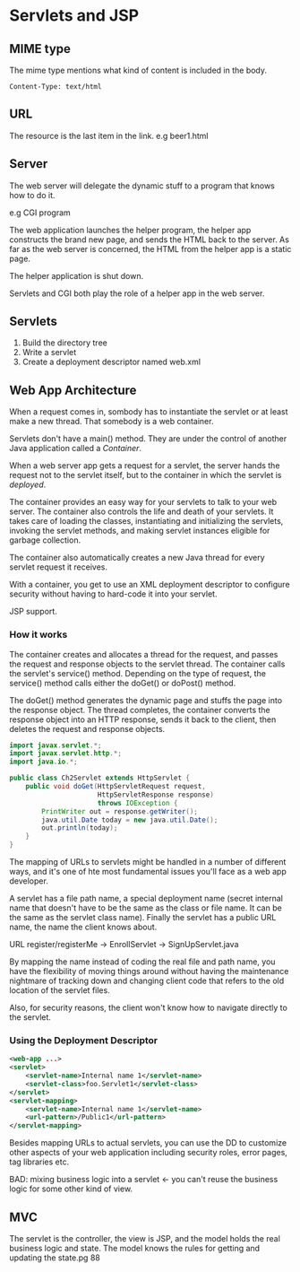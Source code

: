 # Servlets and JSP

## MIME type
The mime type mentions what kind of content is included in the body.

```
Content-Type: text/html
```
## URL
<protocol><server><port><path><resource><query string>

The resource is the last item in the link. e.g beer1.html

## Server
The web server will delegate the dynamic stuff to a program that knows how to do
it.

e.g CGI program

The web application launches the helper program, the helper app constructs the
brand new page, and sends the HTML back to the server. As far as the web server
is concerned, the HTML from the helper app is a static page.

The helper application is shut down.

Servlets and CGI both play the role of a helper app in the web server.

## Servlets
1. Build the directory tree
2. Write a servlet
3. Create a deployment descriptor named web.xml

## Web App Architecture
When a request comes in, sombody has to instantiate the servlet or at least make
a new thread. That somebody is a web container.

Servlets don't have a main() method. They are under the control of another Java
application called a _Container_.

When a web server app gets a request for a servlet, the server hands the request
not to the servlet itself, but to the container in which the servlet is
_deployed_.

The container provides an easy way for your servlets to talk to your web server.
The container also controls the life and death of your servlets. It takes care
of loading the classes, instantiating and initializing the servlets, invoking
the servlet methods, and making servlet instances eligible for garbage
collection.

The container also automatically creates a new Java thread for every servlet
request it receives.

With a container, you get to use an XML deployment descriptor to configure
security without having to hard-code it into your servlet.

JSP support.

### How it works
The container creates and allocates a thread for the request, and passes the
request and response objects to the servlet thread. The container calls the
servlet's service() method. Depending on the type of request, the service()
method calls either the doGet() or doPost() method.

The doGet() method generates the dynamic page and stuffs the page into the
response object. The thread completes, the container converts the response
object into an HTTP response, sends it back to the client, then deletes the
request and response objects.

```java
import javax.servlet.*;
import javax.servlet.http.*;
import java.io.*;

public class Ch2Servlet extends HttpServlet {
    public void doGet(HttpServletRequest request,
                      HttpServletResponse response)
                      throws IOException {
        PrintWriter out = response.getWriter();
        java.util.Date today = new java.util.Date();
        out.println(today);
    }
}
```

The mapping of URLs to servlets might be handled in a number of different ways,
and it's one of hte most fundamental issues you'll face as a web app developer.

A servlet has a file path name, a special deployment name (secret internal name
that doesn't have to be the same as the class or file name. It can be the same
as the servlet class name). Finally the servlet has a public URL name, the name
the client knows about.

URL register/registerMe -> EnrollServlet -> SignUpServlet.java

By mapping the name instead of coding the real file and path name, you have the
flexibility of moving things around without having the maintenance nightmare of
tracking down and changing client code that refers to the old location of the
servlet files.

Also, for security reasons, the client won't know how to navigate directly to
the servlet.

### Using the Deployment Descriptor
```xml
<web-app ...>
<servlet>
    <servlet-name>Internal name 1</servlet-name>
    <servlet-class>foo.Servlet1</servlet-class>
</servlet>
<servlet-mapping>
    <servlet-name>Internal name 1</servlet-name>
    <url-pattern>/Public1</url-pattern>
</servlet-mapping>
```
Besides mapping URLs to actual servlets, you can use the DD to customize other
aspects of your web application including security roles, error pages, tag
libraries etc.

BAD: mixing business logic into a servlet <- you can't reuse the business logic
for some other kind of view.

## MVC
The servlet is the controller, the view is JSP, and the model holds the real
business logic and state. The model knows the rules for getting and updating the
state.pg 88
